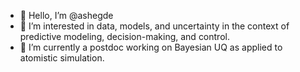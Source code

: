 - 👋 Hello, I’m @ashegde
- 👀 I’m interested in data, models, and uncertainty in the context of predictive modeling, decision-making, and control.
- 🌱 I’m currently a postdoc working on Bayesian UQ as applied to atomistic simulation.

<!---
ashegde/ashegde is a ✨ special ✨ repository because its `README.md` (this file) appears on your GitHub profile.
You can click the Preview link to take a look at your changes.
--->
